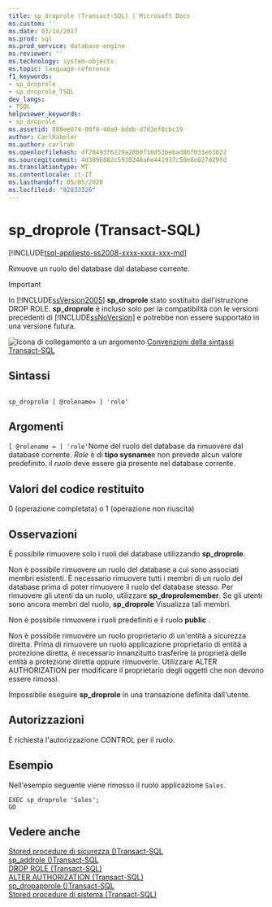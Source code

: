 ```yaml
---
title: sp_droprole (Transact-SQL) | Microsoft Docs
ms.custom: ''
ms.date: 03/14/2017
ms.prod: sql
ms.prod_service: database-engine
ms.reviewer: ''
ms.technology: system-objects
ms.topic: language-reference
f1_keywords:
- sp_droprole
- sp_droprole_TSQL
dev_langs:
- TSQL
helpviewer_keywords:
- sp_droprole
ms.assetid: 889ee074-00f8-40a9-bddb-d7d3ef0cbc19
author: CarlRabeler
ms.author: carlrab
ms.openlocfilehash: df28493f6229a28b0f10d53bebad8bf031e63822
ms.sourcegitcommit: 4d3896882c5930248a6e441937c50e8e027d29fd
ms.translationtype: MT
ms.contentlocale: it-IT
ms.lasthandoff: 05/05/2020
ms.locfileid: "82833326"
---
```

# <a name="sp_droprole-transact-sql"></a>sp_droprole (Transact-SQL)
[!INCLUDE[tsql-appliesto-ss2008-xxxx-xxxx-xxx-md](../../includes/tsql-appliesto-ss2008-xxxx-xxxx-xxx-md.md)]

  Rimuove un ruolo del database dal database corrente.  
  
> [!IMPORTANT]  
>  In [!INCLUDE[ssVersion2005](../../includes/ssversion2005-md.md)] **sp_droprole** stato sostituito dall'istruzione DROP ROLE. **sp_droprole** è incluso solo per la compatibilità con le versioni precedenti di [!INCLUDE[ssNoVersion](../../includes/ssnoversion-md.md)] e potrebbe non essere supportato in una versione futura.  
  
 ![Icona di collegamento a un argomento](../../database-engine/configure-windows/media/topic-link.gif "Icona di collegamento a un argomento") [Convenzioni della sintassi Transact-SQL](../../t-sql/language-elements/transact-sql-syntax-conventions-transact-sql.md)  
  
## <a name="syntax"></a>Sintassi  
  
```  
  
sp_droprole [ @rolename= ] 'role'  
```  
  
## <a name="arguments"></a>Argomenti  
`[ @rolename = ] 'role'`Nome del ruolo del database da rimuovere dal database corrente. *Role* è di **tipo sysname**e non prevede alcun valore predefinito. il *ruolo* deve essere già presente nel database corrente.  
  
## <a name="return-code-values"></a>Valori del codice restituito  
 0 (operazione completata) o 1 (operazione non riuscita)  
  
## <a name="remarks"></a>Osservazioni  
 È possibile rimuovere solo i ruoli del database utilizzando **sp_droprole**.  
  
 Non è possibile rimuovere un ruolo del database a cui sono associati membri esistenti. È necessario rimuovere tutti i membri di un ruolo del database prima di poter rimuovere il ruolo del database stesso. Per rimuovere gli utenti da un ruolo, utilizzare **sp_droprolemember**. Se gli utenti sono ancora membri del ruolo, **sp_droprole** Visualizza tali membri.  
  
 Non è possibile rimuovere i ruoli predefiniti e il ruolo **public** .  
  
 Non è possibile rimuovere un ruolo proprietario di un'entità a sicurezza diretta. Prima di rimuovere un ruolo applicazione proprietario di entità a protezione diretta, è necessario innanzitutto trasferire la proprietà delle entità a protezione diretta oppure rimuoverle. Utilizzare ALTER AUTHORIZATION per modificare il proprietario degli oggetti che non devono essere rimossi.  
  
 Impossibile eseguire **sp_droprole** in una transazione definita dall'utente.  
  
## <a name="permissions"></a>Autorizzazioni  
 È richiesta l'autorizzazione CONTROL per il ruolo.  
  
## <a name="examples"></a>Esempio  
 Nell'esempio seguente viene rimosso il ruolo applicazione `Sales`.  
  
```  
EXEC sp_droprole 'Sales';  
GO  
```  
  
## <a name="see-also"></a>Vedere anche  
 [Stored procedure di sicurezza &#40;&#41;Transact-SQL](../../relational-databases/system-stored-procedures/security-stored-procedures-transact-sql.md)   
 [sp_addrole &#40;&#41;Transact-SQL](../../relational-databases/system-stored-procedures/sp-addrole-transact-sql.md)   
 [DROP ROLE &#40;Transact-SQL&#41;](../../t-sql/statements/drop-role-transact-sql.md)   
 [ALTER AUTHORIZATION &#40;Transact-SQL&#41;](../../t-sql/statements/alter-authorization-transact-sql.md)   
 [sp_dropapprole &#40;&#41;Transact-SQL](../../relational-databases/system-stored-procedures/sp-dropapprole-transact-sql.md)   
 [Stored procedure di sistema &#40;Transact-SQL&#41;](../../relational-databases/system-stored-procedures/system-stored-procedures-transact-sql.md)  
  
  

